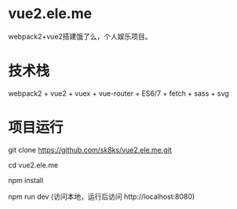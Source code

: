 # vue2.ele.me
webpack2+vue2搭建饿了么，个人娱乐项目。
# 技术栈
webpack2 + vue2 + vuex + vue-router + ES6/7 + fetch + sass + svg
# 项目运行
git clone https://github.com/sk8ks/vue2.ele.me.git

cd vue2.ele.me

npm install

npm run dev (访问本地，运行后访问 http://localhost:8080)
